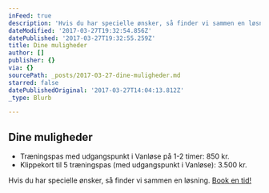 ```yaml
---
inFeed: true
description: 'Hvis du har specielle ønsker, så finder vi sammen en løsning.'
dateModified: '2017-03-27T19:32:54.856Z'
datePublished: '2017-03-27T19:32:55.259Z'
title: Dine muligheder
author: []
publisher: {}
via: {}
sourcePath: _posts/2017-03-27-dine-muligheder.md
starred: false
datePublishedOriginal: '2017-03-27T14:04:13.812Z'
_type: Blurb

---
```

## Dine muligheder

* Træningspas med udgangspunkt i Vanløse på 1-2 timer: 850 kr.
* Klippekort til 5 træningspas (med udgangspunkt i Vanløse): 3.500 kr.

Hvis du har specielle ønsker, så finder vi sammen en løsning.
[Book en tid!][0]

[0]: https://lobementor.youcanbook.me/